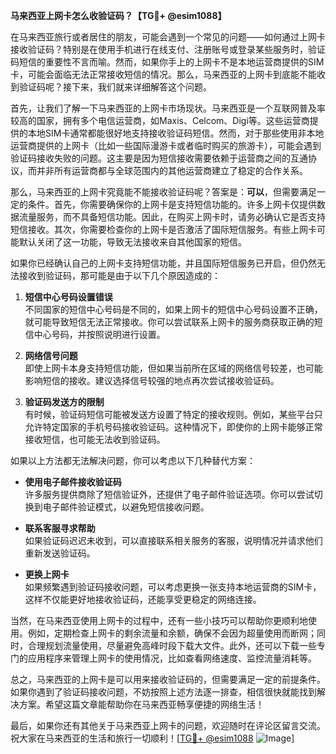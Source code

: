 **马来西亚上网卡怎么收验证码？【TG💪+ @esim1088】**

在马来西亚旅行或者居住的朋友，可能会遇到一个常见的问题——如何通过上网卡接收验证码？特别是在使用手机进行在线支付、注册账号或登录某些服务时，验证码短信的重要性不言而喻。然而，如果你手上的上网卡不是本地运营商提供的SIM卡，可能会面临无法正常接收短信的情况。那么，马来西亚的上网卡到底能不能收到验证码呢？接下来，我们就来详细解答这个问题。

首先，让我们了解一下马来西亚的上网卡市场现状。马来西亚是一个互联网普及率较高的国家，拥有多个电信运营商，如Maxis、Celcom、Digi等。这些运营商提供的本地SIM卡通常都能很好地支持接收验证码短信。然而，对于那些使用非本地运营商提供的上网卡（比如一些国际漫游卡或者临时购买的旅游卡），可能会遇到验证码接收失败的问题。这主要是因为短信接收需要依赖于运营商之间的互通协议，而并非所有运营商都与全球范围内的其他运营商建立了稳定的合作关系。

那么，马来西亚的上网卡究竟能不能接收验证码呢？答案是：**可以**，但需要满足一定的条件。首先，你需要确保你的上网卡是支持短信功能的。许多上网卡仅提供数据流量服务，而不具备短信功能。因此，在购买上网卡时，请务必确认它是否支持短信接收。其次，你需要检查你的上网卡是否激活了国际短信服务。有些上网卡可能默认关闭了这一功能，导致无法接收来自其他国家的短信。

如果你已经确认自己的上网卡支持短信功能，并且国际短信服务已开启，但仍然无法接收到验证码，那可能是由于以下几个原因造成的：

1. **短信中心号码设置错误**  
   不同国家的短信中心号码是不同的，如果上网卡的短信中心号码设置不正确，就可能导致短信无法正常接收。你可以尝试联系上网卡的服务商获取正确的短信中心号码，并按照说明进行设置。

2. **网络信号问题**  
   即使上网卡本身支持短信功能，但如果当前所在区域的网络信号较差，也可能影响短信的接收。建议选择信号较强的地点再次尝试接收验证码。

3. **验证码发送方的限制**  
   有时候，验证码短信可能被发送方设置了特定的接收规则。例如，某些平台只允许特定国家的手机号码接收验证码。这种情况下，即使你的上网卡能够正常接收短信，也可能无法收到验证码。

如果以上方法都无法解决问题，你可以考虑以下几种替代方案：

- **使用电子邮件接收验证码**  
  许多服务提供商除了短信验证外，还提供了电子邮件验证选项。你可以尝试切换到电子邮件验证模式，以避免短信接收问题。

- **联系客服寻求帮助**  
  如果验证码迟迟未收到，可以直接联系相关服务的客服，说明情况并请求他们重新发送验证码。

- **更换上网卡**  
  如果频繁遇到验证码接收问题，可以考虑更换一张支持本地运营商的SIM卡，这样不仅能更好地接收验证码，还能享受更稳定的网络连接。

当然，在马来西亚使用上网卡的过程中，还有一些小技巧可以帮助你更顺利地使用。例如，定期检查上网卡的剩余流量和余额，确保不会因为超量使用而断网；同时，合理规划流量使用，尽量避免高峰时段下载大文件。此外，还可以下载一些专门的应用程序来管理上网卡的使用情况，比如查看网络速度、监控流量消耗等。

总之，马来西亚的上网卡是可以用来接收验证码的，但需要满足一定的前提条件。如果你遇到了验证码接收问题，不妨按照上述方法逐一排查，相信很快就能找到解决方案。希望这篇文章能帮助你在马来西亚畅享便捷的网络生活！

最后，如果你还有其他关于马来西亚上网卡的问题，欢迎随时在评论区留言交流。祝大家在马来西亚的生活和旅行一切顺利！[[TG💪+ @esim1088](https://t.me/s/esim1088) ![Image](https://i.postimg.cc/4NQfJmqS/Snipaste-2025-05-13-00-14-12.png)]